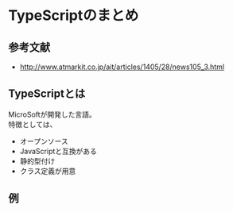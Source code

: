 # TypeScriptのまとめ
## 参考文献
- http://www.atmarkit.co.jp/ait/articles/1405/28/news105_3.html

## TypeScriptとは
MicroSoftが開発した言語。  
特徴としては、  
- オープンソース
- JavaScriptと互換がある
- 静的型付け
- クラス定義が用意

## 例
